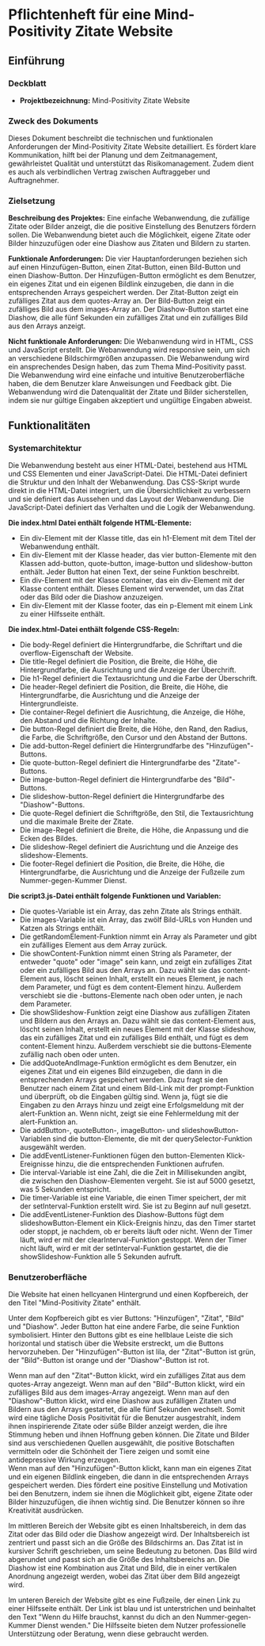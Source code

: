 # Pflichtenheft für eine Mind-Positivity Zitate Website


## Einführung
### Deckblatt
- **Projektbezeichnung:** Mind-Positivity Zitate Website

### Zweck des Dokuments 
Dieses Dokument beschreibt die technischen und funktionalen Anforderungen der Mind-Positivity Zitate Website detailliert. Es fördert klare Kommunikation, hilft bei der Planung und dem Zeitmanagement, gewährleistet Qualität und unterstützt das Risikomanagement. Zudem dient es auch als verbindlichen Vertrag zwischen Auftraggeber und Auftragnehmer.

### Zielsetzung

**Beschreibung des Projektes:** Eine einfache Webanwendung, die zufällige Zitate oder Bilder anzeigt, die die positive Einstellung des Benutzers fördern sollen. Die Webanwendung bietet auch die Möglichkeit, eigene Zitate oder Bilder hinzuzufügen oder eine Diashow aus Zitaten und Bildern zu starten.

**Funktionale Anforderungen:** Die vier Hauptanforderungen beziehen sich auf einen Hinzufügen-Button, einen Zitat-Button, einen Bild-Button und einen Diashow-Button. Der Hinzufügen-Button ermöglicht es dem Benutzer, ein eigenes Zitat und ein eigenen Bildlink einzugeben, die dann in die entsprechenden Arrays gespeichert werden. Der Zitat-Button zeigt ein zufälliges Zitat aus dem quotes-Array an. Der Bild-Button zeigt ein zufälliges Bild aus dem images-Array an. Der Diashow-Button startet eine Diashow, die alle fünf Sekunden ein zufälliges Zitat und ein zufälliges Bild aus den Arrays anzeigt.

**Nicht funktionale Anforderungen:** Die Webanwendung wird in HTML, CSS und JavaScript erstellt. Die Webanwendung wird responsive sein, um sich an verschiedene Bildschirmgrößen anzupassen. Die Webanwendung wird ein ansprechendes Design haben, das zum Thema Mind-Positivity passt. Die Webanwendung wird eine einfache und intuitive Benutzeroberfläche haben, die dem Benutzer klare Anweisungen und Feedback gibt. Die Webanwendung wird die Datenqualität der Zitate und Bilder sicherstellen, indem sie nur gültige Eingaben akzeptiert und ungültige Eingaben abweist.

## Funktionalitäten
### Systemarchitektur 
Die Webanwendung besteht aus einer HTML-Datei, bestehend aus HTML und CSS Elementen und einer JavaScript-Datei. Die HTML-Datei definiert die Struktur und den Inhalt der Webanwendung. Das CSS-Skript wurde direkt in die HTML-Datei integriert, um die Übersichtlichkeit zu verbessern und sie definiert das Aussehen und das Layout der Webanwendung. Die JavaScript-Datei definiert das Verhalten und die Logik der Webanwendung.


**Die index.html Datei enthält folgende HTML-Elemente:**

- Ein div-Element mit der Klasse title, das ein h1-Element mit dem Titel der Webanwendung enthält.  
- Ein div-Element mit der Klasse header, das vier button-Elemente mit den Klassen add-button, quote-button, image-button und slideshow-button enthält. Jeder Button hat einen Text, der seine Funktion beschreibt.  
- Ein div-Element mit der Klasse container, das ein div-Element mit der Klasse content enthält. Dieses Element wird verwendet, um das Zitat oder das Bild oder die Diashow anzuzeigen.  
- Ein div-Element mit der Klasse footer, das ein p-Element mit einem Link zu einer Hilfsseite enthält.


**Die index.html-Datei enthält folgende CSS-Regeln:**

- Die body-Regel definiert die Hintergrundfarbe, die Schriftart und die overflow-Eigenschaft der Website.
- Die title-Regel definiert die Position, die Breite, die Höhe, die Hintergrundfarbe, die Ausrichtung und die Anzeige der Überchrift.
- Die h1-Regel definiert die Textausrichtung und die Farbe der Überschrift.
- Die header-Regel definiert die Position, die Breite, die Höhe, die Hintergrundfarbe, die Ausrichtung und die Anzeige der Hintergrundleiste.
- Die container-Regel definiert die Ausrichtung, die Anzeige, die Höhe, den Abstand und die Richtung der Inhalte.
- Die button-Regel definiert die Breite, die Höhe, den Rand, den Radius, die Farbe, die Schriftgröße, den Cursor und den Abstand der Buttons.
- Die add-button-Regel definiert die Hintergrundfarbe des "Hinzufügen"-Buttons.
- Die quote-button-Regel definiert die Hintergrundfarbe des "Zitate"-Buttons.
- Die image-button-Regel definiert die Hintergrundfarbe des "Bild"-Buttons.
- Die slideshow-button-Regel definiert die Hintergrundfarbe des "Diashow"-Buttons.
- Die quote-Regel definiert die Schriftgröße, den Stil, die Textausrichtung und die maximale Breite der Zitate.
- Die image-Regel definiert die Breite, die Höhe, die Anpassung und die Ecken des Bildes.
- Die slideshow-Regel definiert die Ausrichtung und die Anzeige des slideshow-Elements.
- Die footer-Regel definiert die Position, die Breite, die Höhe, die Hintergrundfarbe, die Ausrichtung und die Anzeige der Fußzeile zum Nummer-gegen-Kummer Dienst.


**Die script3.js-Datei enthält folgende Funktionen und Variablen:**

- Die quotes-Variable ist ein Array, das zehn Zitate als Strings enthält.
- Die images-Variable ist ein Array, das zwölf Bild-URLs von Hunden und Katzen als Strings enthält.
- Die getRandomElement-Funktion nimmt ein Array als Parameter und gibt ein zufälliges Element aus dem Array zurück.
- Die showContent-Funktion nimmt einen String als Parameter, der entweder "quote" oder "image" sein kann, und zeigt ein zufälliges Zitat oder ein zufälliges Bild aus den Arrays an. Dazu wählt sie das content-Element aus, löscht seinen Inhalt, erstellt ein neues Element, je nach dem Parameter, und fügt es dem content-Element hinzu. Außerdem verschiebt sie die -buttons-Elemente nach oben oder unten, je nach dem Parameter.
- Die showSlideshow-Funktion zeigt eine Diashow aus zufälligen Zitaten und Bildern aus den Arrays an. Dazu wählt sie das content-Element aus, löscht seinen Inhalt, erstellt ein neues Element mit der Klasse slideshow, das ein zufälliges Zitat und ein zufälliges Bild enthält, und fügt es dem content-Element hinzu. Außerdem verschiebt sie die buttons-Elemente zufällig nach oben oder unten.
- Die addQuoteAndImage-Funktion ermöglicht es dem Benutzer, ein eigenes Zitat und ein eigenes Bild einzugeben, die dann in die entsprechenden Arrays gespeichert werden. Dazu fragt sie den Benutzer nach einem Zitat und einem Bild-Link mit der prompt-Funktion und überprüft, ob die Eingaben gültig sind. Wenn ja, fügt sie die Eingaben zu den Arrays hinzu und zeigt eine Erfolgsmeldung mit der alert-Funktion an. Wenn nicht, zeigt sie eine Fehlermeldung mit der alert-Funktion an.
- Die addButton-, quoteButton-, imageButton- und slideshowButton-Variablen sind die button-Elemente, die mit der querySelector-Funktion ausgewählt werden.
- Die addEventListener-Funktionen fügen den button-Elementen Klick-Ereignisse hinzu, die die entsprechenden Funktionen aufrufen.
- Die interval-Variable ist eine Zahl, die die Zeit in Millisekunden angibt, die zwischen den Diashow-Elementen vergeht. Sie ist auf 5000 gesetzt, was 5 Sekunden entspricht.
- Die timer-Variable ist eine Variable, die einen Timer speichert, der mit der setInterval-Funktion erstellt wird. Sie ist zu Beginn auf null gesetzt.
- Die addEventListener-Funktion des Diashow-Buttons fügt dem slideshowButton-Element ein Klick-Ereignis hinzu, das den Timer startet oder stoppt, je nachdem, ob er bereits läuft oder nicht. Wenn der Timer läuft, wird er mit der clearInterval-Funktion gestoppt. Wenn der Timer nicht läuft, wird er mit der setInterval-Funktion gestartet, die die showSlideshow-Funktion alle 5 Sekunden aufruft.

### Benutzeroberfläche 

Die Website hat einen hellcyanen Hintergrund und einen Kopfbereich, der den Titel "Mind-Positivity Zitate" enthält.

Unter dem Kopfbereich gibt es vier Buttons: "Hinzufügen", "Zitat", "Bild" und "Diashow". Jeder Button hat eine andere Farbe, die seine Funktion symbolisiert. Hinter den Buttons gibt es eine hellblaue Leiste die sich horizontal und statisch über die Website erstreckt, um die Buttons hervorzuheben.
Der "Hinzufügen"-Button ist lila, der "Zitat"-Button ist grün, der "Bild"-Button ist orange und der "Diashow"-Button ist rot.  

Wenn man auf den "Zitat"-Button klickt, wird ein zufälliges Zitat aus dem quotes-Array angezeigt. Wenn man auf den "Bild"-Button klickt, wird ein zufälliges Bild aus dem images-Array angezeigt. Wenn man auf den "Diashow"-Button klickt, wird eine Diashow aus zufälligen Zitaten und Bildern aus den Arrays gestartet, die alle fünf Sekunden wechselt. Somit wird eine tägliche Dosis Positivität für die Benutzer ausgestrahlt, indem ihnen inspirierende Zitate oder süße Bilder anzeigt werden, die ihre Stimmung heben und ihnen Hoffnung geben können. Die Zitate und Bilder sind aus verschiedenen Quellen ausgewählt, die positive Botschaften vermitteln oder die Schönheit der Tiere zeigen und somit eine antidepressive Wirkung erzeugen.  
Wenn man auf den "Hinzufügen"-Button klickt, kann man ein eigenes Zitat und ein eigenen Bildlink eingeben, die dann in die entsprechenden Arrays gespeichert werden. Dies fördert eine positive Einstellung und Motivation bei den Benutzern, indem sie ihnen die Möglichkeit gibt, eigene Zitate oder Bilder hinzuzufügen, die ihnen wichtig sind. Die Benutzer können so ihre Kreativität ausdrücken.

Im mittleren Bereich der Website gibt es einen Inhaltsbereich, in dem das Zitat oder das Bild oder die Diashow angezeigt wird. Der Inhaltsbereich ist zentriert und passt sich an die Größe des Bildschirms an. Das Zitat ist in kursiver Schrift geschrieben, um seine Bedeutung zu betonen. Das Bild wird abgerundet und passt sich an die Größe des Inhaltsbereichs an. Die Diashow ist eine Kombination aus Zitat und Bild, die in einer vertikalen Anordnung angezeigt werden, wobei das Zitat über dem Bild angezeigt wird.  

Im unteren Bereich der Website gibt es eine Fußzeile, der einen Link zu einer Hilfsseite enthält. Der Link ist blau und ist unterstrichen und beinhaltet den Text "Wenn du Hilfe brauchst, kannst du dich an den Nummer-gegen-Kummer Dienst wenden." Die Hilfsseite bieten dem Nutzer professionelle Unterstützung oder Beratung, wenn diese gebraucht werden.